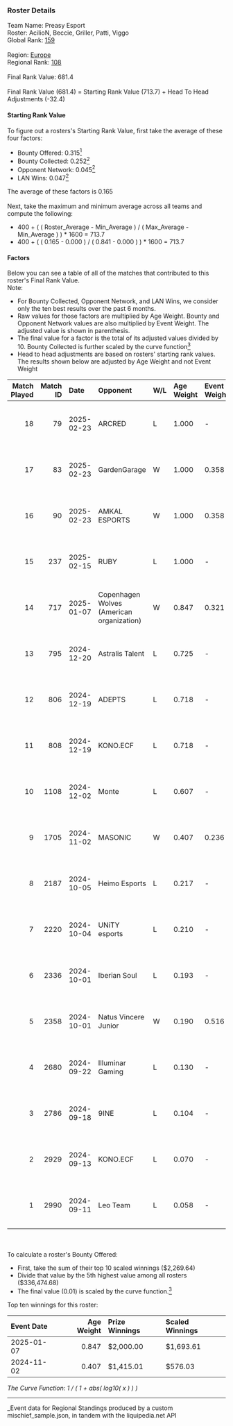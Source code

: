 ### Roster Details<br />
Team Name: Preasy Esport<br />
Roster: AcilioN, Beccie, Griller, Patti, Viggo<br />
Global Rank: [159](../../standings_global_2025_03_01.md)<br />
<br />
Region: [Europe]( ../../standings_europe_2025_03_01.md)<br />
Regional Rank: [108]( ../../standings_europe_2025_03_01.md)<br />
<br />
Final Rank Value:  681.4<br />
<br />
Final Rank Value (681.4) = Starting Rank Value (713.7) + Head To Head Adjustments (-32.4)<br />

#### Starting Rank Value<br />
To figure out a rosters's Starting Rank Value, first take the average of these four factors:<br />
- Bounty Offered: 0.315[<sup>1</sup>](#table2)
- Bounty Collected: 0.252[<sup>2</sup>](#table1)
- Opponent Network: 0.045[<sup>2</sup>](#table1)
- LAN Wins: 0.047[<sup>2</sup>](#table1)

The average of these factors is 0.165<br />
<br />
Next, take the maximum and minimum average across all teams and compute the following:<br />
- 400 + ( ( Roster_Average - Min_Average ) / ( Max_Average - Min_Average ) ) * 1600 = 713.7
- 400 + ( ( 0.165 - 0.000 ) / ( 0.841 - 0.000 ) ) * 1600 = 713.7


#### Factors<br />
Below you can see a table of all of the matches that contributed to this roster's Final Rank Value.<br />
Note:<br />

- For Bounty Collected, Opponent Network, and LAN Wins, we consider only the ten best results over the past 6 months.
- Raw values for those factors are multiplied by Age Weight. Bounty and Opponent Network values are also multiplied by Event Weight. The adjusted value is shown in parenthesis.
- The final value for a factor is the total of its adjusted values divided by 10. Bounty Collected is further scaled by the curve function[<sup>3</sup>](#curveFunction)
- Head to head adjustments are based on rosters' starting rank values. The results shown below are adjusted by Age Weight and not Event Weight
<span id="table1"></span><br />


| Match Played | Match ID | Date       | Opponent                                  | W/L | Age Weight | Event Weight | Bounty Collected | Opponent Network | LAN Wins  | H2H Adj. | Roster                                 |
| -: | -: | :- | :- | :- | :- | :- | :- | :- | :- | -: | :- |
|           18 |       79 | 2025-02-23 | ARCRED                                    | L   | 1.000      | -            | -                | -                | -         |   -12.06 | AcilioN, Beccie, Griller, Patti, Viggo |
|           17 |       83 | 2025-02-23 | GardenGarage                              | W   | 1.000      | 0.358        | 0.000 (0.000)    | 0.081 (0.029)    | 0 (0.000) |    12.39 | AcilioN, Beccie, Griller, Patti, Viggo |
|           16 |       90 | 2025-02-23 | AMKAL ESPORTS                             | W   | 1.000      | 0.358        | 0.000 (0.000)    | 0.407 (0.145)    | 0 (0.000) |    17.12 | AcilioN, Beccie, Griller, Patti, Viggo |
|           15 |      237 | 2025-02-15 | RUBY                                      | L   | 1.000      | -            | -                | -                | -         |   -21.70 | AcilioN, Beccie, Griller, Patti, Viggo |
|           14 |      717 | 2025-01-07 | Copenhagen Wolves (American organization) | W   | 0.847      | 0.321        | 0.008 (0.002)    | 0.665 (0.181)    | 0 (0.000) |    19.63 | AcilioN, Beccie, Griller, Patti, Viggo |
|           13 |      795 | 2024-12-20 | Astralis Talent                           | L   | 0.725      | -            | -                | -                | -         |   -10.56 | AcilioN, Beccie, Equip, Griller, Viggo |
|           12 |      806 | 2024-12-19 | ADEPTS                                    | L   | 0.718      | -            | -                | -                | -         |   -16.57 | AcilioN, Beccie, Equip, Griller, Viggo |
|           11 |      808 | 2024-12-19 | KONO.ECF                                  | L   | 0.718      | -            | -                | -                | -         |   -10.04 | AcilioN, Beccie, Equip, Griller, Viggo |
|           10 |     1108 | 2024-12-02 | Monte                                     | L   | 0.607      | -            | -                | -                | -         |    -6.18 | AcilioN, Beccie, Equip, Griller, Viggo |
|            9 |     1705 | 2024-11-02 | MASONIC                                   | W   | 0.407      | 0.236        | 0.001 (0.000)    | 0.000 (0.000)    | 1 (0.407) |     3.22 | AcilioN, Beccie, Equip, Griller, JBOEN |
|            8 |     2187 | 2024-10-05 | Heimo Esports                             | L   | 0.217      | -            | -                | -                | -         |    -3.76 | AcilioN, Beccie, Equip, Griller, JBOEN |
|            7 |     2220 | 2024-10-04 | UNiTY esports                             | L   | 0.210      | -            | -                | -                | -         |    -2.63 | AcilioN, Beccie, Equip, Griller, JBOEN |
|            6 |     2336 | 2024-10-01 | Iberian Soul                              | L   | 0.193      | -            | -                | -                | -         |    -1.44 | AcilioN, Beccie, Equip, Griller, JBOEN |
|            5 |     2358 | 2024-10-01 | Natus Vincere Junior                      | W   | 0.190      | 0.516        | 0.086 (0.008)    | 0.941 (0.092)    | 0 (0.000) |     5.04 | AcilioN, Beccie, Equip, Griller, JBOEN |
|            4 |     2680 | 2024-09-22 | Illuminar Gaming                          | L   | 0.130      | -            | -                | -                | -         |    -1.57 | AcilioN, Beccie, Equip, Griller, JBOEN |
|            3 |     2786 | 2024-09-18 | 9INE                                      | L   | 0.104      | -            | -                | -                | -         |    -1.59 | AcilioN, Beccie, Equip, Griller, JBOEN |
|            2 |     2929 | 2024-09-13 | KONO.ECF                                  | L   | 0.070      | -            | -                | -                | -         |    -0.90 | AcilioN, Beccie, Equip, Griller, JBOEN |
|            1 |     2990 | 2024-09-11 | Leo Team                                  | L   | 0.058      | -            | -                | -                | -         |    -0.77 | AcilioN, Beccie, Equip, Griller, JBOEN |

<br />
<span id="table2"></span><br />
To calculate a roster's Bounty Offered:<br />

- First, take the sum of their top 10 scaled winnings ($2,269.64)
- Divide that value by the 5th highest value among all rosters ($336,474.68)
- The final value (0.01) is scaled by the curve function.[<sup>3</sup>](#curveFunction)

Top ten winnings for this roster:<br />

| Event Date | Age Weight | Prize Winnings | Scaled Winnings |
| :- | -: | :- | :- |
| 2025-01-07 |      0.847 | $2,000.00      | $1,693.61       |
| 2024-11-02 |      0.407 | $1,415.01      | $576.03         |


<span id="curveFunction"></span>_The Curve Function: 1 / ( 1 + abs( log10( x ) ) )_<br />

---
_Event data for Regional Standings produced by a custom mischief_sample.json, in tandem with the liquipedia.net API<br />
